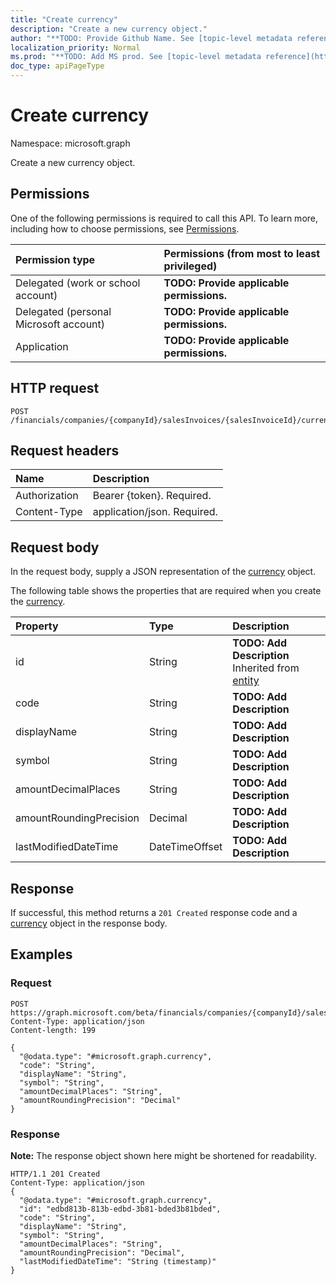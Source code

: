 ```yaml
---
title: "Create currency"
description: "Create a new currency object."
author: "**TODO: Provide Github Name. See [topic-level metadata reference](https://msgo.azurewebsites.net/add/document/guidelines/metadata.html#topic-level-metadata)**"
localization_priority: Normal
ms.prod: "**TODO: Add MS prod. See [topic-level metadata reference](https://msgo.azurewebsites.net/add/document/guidelines/metadata.html#topic-level-metadata)**"
doc_type: apiPageType
---
```


# Create currency

Namespace: microsoft.graph

Create a new currency object.

## Permissions
One of the following permissions is required to call this API. To learn more, including how to choose permissions, see [Permissions](/concepts/permissions-reference.md).

|Permission type|Permissions (from most to least privileged)|
|:---|:---|
|Delegated (work or school account)|**TODO: Provide applicable permissions.**|
|Delegated (personal Microsoft account)|**TODO: Provide applicable permissions.**|
|Application|**TODO: Provide applicable permissions.**|

## HTTP request

<!-- {
  "blockType": "ignored"
}
-->
``` http
POST /financials/companies/{companyId}/salesInvoices/{salesInvoiceId}/currency
```

## Request headers
|Name|Description|
|:---|:---|
|Authorization|Bearer {token}. Required.|
|Content-Type|application/json. Required.|

## Request body
In the request body, supply a JSON representation of the [currency](../resources/currency.md) object.

The following table shows the properties that are required when you create the [currency](../resources/currency.md).

|Property|Type|Description|
|:---|:---|:---|
|id|String|**TODO: Add Description** Inherited from [entity](../resources/entity.md)|
|code|String|**TODO: Add Description**|
|displayName|String|**TODO: Add Description**|
|symbol|String|**TODO: Add Description**|
|amountDecimalPlaces|String|**TODO: Add Description**|
|amountRoundingPrecision|Decimal|**TODO: Add Description**|
|lastModifiedDateTime|DateTimeOffset|**TODO: Add Description**|



## Response

If successful, this method returns a `201 Created` response code and a [currency](../resources/currency.md) object in the response body.

## Examples

### Request
<!-- {
  "blockType": "request",
  "name": "create_currency_from_"
}
-->
``` http
POST https://graph.microsoft.com/beta/financials/companies/{companyId}/salesInvoices/{salesInvoiceId}/currency
Content-Type: application/json
Content-length: 199

{
  "@odata.type": "#microsoft.graph.currency",
  "code": "String",
  "displayName": "String",
  "symbol": "String",
  "amountDecimalPlaces": "String",
  "amountRoundingPrecision": "Decimal"
}
```

### Response
**Note:** The response object shown here might be shortened for readability.
<!-- {
  "blockType": "response",
  "truncated": true,
  "@odata.type": "microsoft.graph.currency"
}
-->
``` http
HTTP/1.1 201 Created
Content-Type: application/json
{
  "@odata.type": "#microsoft.graph.currency",
  "id": "edbd813b-813b-edbd-3b81-bded3b81bded",
  "code": "String",
  "displayName": "String",
  "symbol": "String",
  "amountDecimalPlaces": "String",
  "amountRoundingPrecision": "Decimal",
  "lastModifiedDateTime": "String (timestamp)"
}
```

